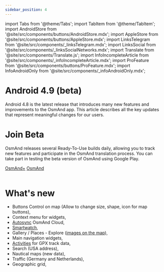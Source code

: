 ```yaml
---
sidebar_position: 4
---
```


import Tabs from '@theme/Tabs';
import TabItem from '@theme/TabItem';
import AndroidStore from '@site/src/components/buttons/AndroidStore.mdx';
import AppleStore from '@site/src/components/buttons/AppleStore.mdx';
import LinksTelegram from '@site/src/components/_linksTelegram.mdx';
import LinksSocial from '@site/src/components/_linksSocialNetworks.mdx';
import Translate from '@site/src/components/Translate.js';
import InfoIncompleteArticle from '@site/src/components/_infoIncompleteArticle.mdx';
import ProFeature from '@site/src/components/buttons/ProFeature.mdx';
import InfoAndroidOnly from '@site/src/components/_infoAndroidOnly.mdx';  


# Android 4.9 (beta)

Android 4.8 is the latest release that introduces many new features and improvements to the OsmAnd app. This article describes all the key updates that represent meaningful changes for our users. 

# Join Beta

OsmAnd releases several Ready-To-Use builds daily, allowing you to track new features and participate in the OsmAnd translation process. You can take part in testing the beta version of OsmAnd using Google Play.

<div class="button-row">
  <a class="button button--active" href="https://play.google.com/apps/testing/net.osmand.plus">OsmAnd+</a>
  <a class="button button--active" href="https://play.google.com/apps/testing/net.osmand">OsmAnd</a>
</div>  

<br/>

# What's new

- Buttons Control on map (Allow to change size, shape, icon for map buttons),
- Context menu for widgets,
- [Autosync](https://github.com/osmandapp/OsmAnd/issues/18212) OsmAnd Cloud,
- [Smartwatch](https://github.com/osmandapp/OsmAnd/issues/9258),
- Gallery / Places - Explore ([images on the map](https://osmand.net/docs/versions/future-web#explore-map-menu)),
- Main navigation widgets,
- [Activities](https://github.com/osmandapp/OsmAnd/issues/17997) for GPX track data,
- Search (USA address),
- Nautical maps (new data),
- Traffic (Germany and Netherlands),
- Geographic grid,